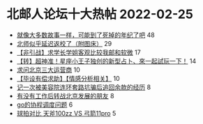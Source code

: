 # 北邮人论坛十大热帖 2022-02-25

- [就像大多数故事一样，可能到了死掉的年纪了吧](https://bbs.byr.cn/article/Feeling/3184836) 48
- [北师似乎延迟返校了（附图床）](https://bbs.byr.cn/article/Talking/6330064) 29
- [【非引战】求学长学姐客观比较我邮和软微](https://bbs.byr.cn/article/AimGraduate/1214078) 17
- [【转】超神准！星座小王子独创的新型占卜、來一起試玩一下！](https://bbs.byr.cn/article/Constellations/326533) 14
- [求问北京三大运营商](https://bbs.byr.cn/article/Job/2157666) 10
- [【毕设有偿求助】【情感分析相关】](https://bbs.byr.cn/article/Python/26015) 10
- [记一次被美容院连环套路坑骗后追回余款的经历](https://bbs.byr.cn/article/Beauty/333633) 8
- [有没有工作后转战北京发展的朋友](https://bbs.byr.cn/article/WorkLife/1182026) 8
- [go的协程调度问题](https://bbs.byr.cn/article/Golang/2330) 6
- [球拍对比 天斧100zz VS 弓箭11pro](https://bbs.byr.cn/article/Badminton/161893) 5



